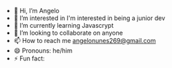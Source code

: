 - 👋 Hi, I’m Angelo
- 👀 I’m interested in I'm interested in being a junior dev
- 🌱 I’m currently learning Javascrypt 
- 💞️ I’m looking to collaborate on anyone
- 📫 How to reach me angelonunes269@gmail.com
- 😄 Pronouns: he/him
- ⚡ Fun fact: 

<!---
ALDX38/ALDX38 is a ✨ special ✨ repository because its `README.md` (this file) appears on your GitHub profile.
You can click the Preview link to take a look at your changes.
--->
